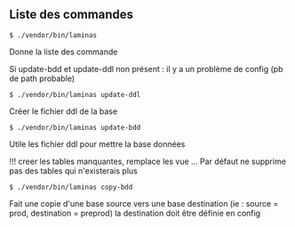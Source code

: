 ## Liste des commandes 

    $ ./vendor/bin/laminas
Donne la liste des commande

Si update-bdd et update-ddl non présent : il y a un problème de config (pb de path probable)

    $ ./vendor/bin/laminas update-ddl
Créer le fichier ddl de la base 

    $ ./vendor/bin/laminas update-bdd
Utile les fichier ddl pour mettre la base données

!!! creer les tables manquantes, remplace les vue ...
Par défaut ne supprime pas des tables qui n'existerais plus


    $ ./vendor/bin/laminas copy-bdd
Fait une copie d'une base source vers une base destination
(ie : source = prod, destination = preprod)
la destination doit être définie en config




